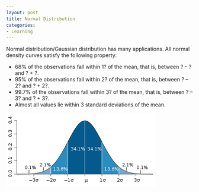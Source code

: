 ```yaml
---
layout: post
title: Normal Distribution
categories:
- Learning
---
```



Normal distribution/Gaussian distribution has many applications. All normal density curves satisfy the following property:

- 68% of the observations fall within 1? of the mean, that is, between ? – ? and ? + ?.
- 95% of the observations fall within 2? of the mean, that is, between ? – 2? and ? + 2?.
- 99.7% of the observations fall within 3? of the mean, that is, between ? – 3? and ? + 3?.
- Almost all values lie within 3 standard deviations of the mean.

![](/img/normal_distribution.png "normal_distribution")
 
